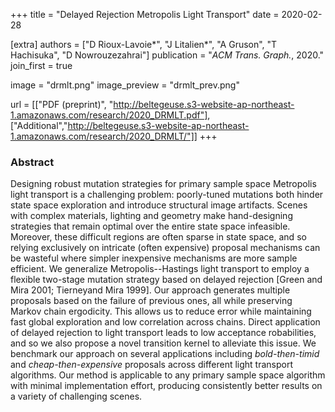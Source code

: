 +++
title = "Delayed Rejection Metropolis Light Transport"
date = 2020-02-28

[extra]
authors = ["D Rioux-Lavoie*", "J Litalien*", "A Gruson", "T Hachisuka", "D Nowrouzezahrai"]
publication = "*ACM Trans. Graph.*, 2020."
join_first = true

image = "drmlt.png"
image_preview = "drmlt_prev.png"

url = [["PDF (preprint)", "http://beltegeuse.s3-website-ap-northeast-1.amazonaws.com/research/2020_DRMLT.pdf"],
    ["Additional","http://beltegeuse.s3-website-ap-northeast-1.amazonaws.com/research/2020_DRMLT/"]]
+++

### Abstract

Designing robust mutation strategies for primary sample space Metropolis light transport is a challenging problem: poorly-tuned mutations both hinder state space exploration and introduce structural image artifacts. Scenes with complex materials, lighting and geometry make hand-designing strategies that remain optimal over the entire state space infeasible. Moreover, these difficult regions are often sparse in state space, and so relying exclusively on intricate (often expensive) proposal mechanisms can be wasteful where simpler inexpensive mechanisms are more sample efficient. We generalize Metropolis--Hastings light transport to employ a flexible two-stage mutation strategy based on delayed rejection  [Green and Mira 2001; Tierneyand Mira 1999]. Our approach generates multiple proposals based on the failure of previous ones, all while preserving Markov chain ergodicity. This allows us to reduce error while maintaining fast global exploration and low correlation across chains. Direct application of delayed rejection to light transport leads to low acceptance  robabilities, and so we also propose a novel transition kernel to alleviate this issue. We benchmark our approach on several applications including _bold-then-timid_ and  _cheap-then-expensive_ proposals across different light transport algorithms. Our method is applicable to any primary sample space algorithm with minimal implementation effort, producing consistently better results on a variety of challenging scenes.